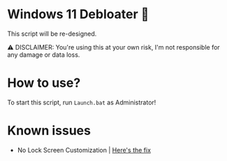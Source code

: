 # Windows 11 Debloater 🚀

This script will be re-designed. 

⚠️ DISCLAIMER: You're using this at your own risk, I'm not responsible for any damage or data loss.

# How to use?

To start this script, run ``Launch.bat`` as Administrator!

# Known issues

* No Lock Screen Customization | [Here's the fix](https://github.com/teeotsa/windows-11-debloat/wiki/Wiki-Page-(-NO-IDEAS-MOMENT-)#known-issues)
